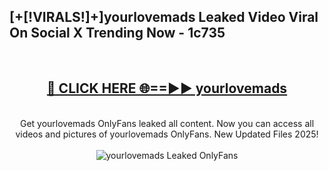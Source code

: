 <h2>[+[!VIRALS!]+]yourlovemads Leaked Video Viral On Social X Trending Now - 1c735</h2>
<br>
<div align="center">
<h2><a href="https://libra.edu.pl?yourlovemads" rel="nofollow">🔴 CLICK HERE 🌐==►► yourlovemads</a></h2>
<br>
Get yourlovemads OnlyFans leaked all content. Now you can access all videos and pictures of yourlovemads OnlyFans. New Updated Files 2025!
<br>
<br>
<a href="https://libra.edu.pl?yourlovemads" rel="nofollow" data-target="animated-image.originalLink"><img src="https://i.ibb.co.com/WyWwxjT/player-gif2.gif" alt="yourlovemads Leaked OnlyFans" style="max-width: 100%; display: inline-block;" data-target="animated-image.originalImage"></a>
</div>
<br>
